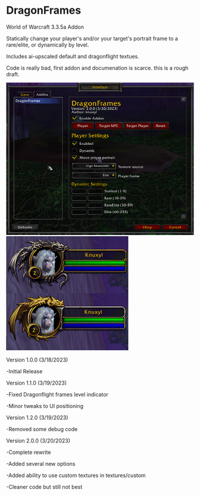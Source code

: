 # DragonFrames
World of Warcraft 3.3.5a Addon

Statically change your player's and/or your target's portrait frame to a rare/elite, or dynamically by level.

Includes ai-upscaled default and dragonflight textues.

Code is really bad, first addon and documenation is scarce. this is a rough draft. 

![Options](options.png?raw=true)
![Frames](example.png?raw=true)

Version 1.0.0 (3/18/2023)

-Initial Release


Version 1.1.0 (3/19/2023)

-Fixed Dragonflight frames level indicator

-Minor tweaks to UI positioning


Version 1.2.0 (3/19/2023)

-Removed some debug code


Version 2.0.0 (3/20/2023)

-Complete rewrite

-Added several new options

-Added ability to use custom textures in textures/custom

-Cleaner code but still not best
